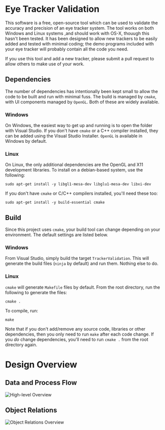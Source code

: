 # Eye Tracker Validation

This software is a free, open-source tool which can be used to validate the
accuracy and precision of an eye tracker system. The tool works on both Windows
and Linux systems ,and should work with OS-X, thouugh this hasn't been tested.
It has been designed to allow new trackers to be easily added and tested with
minimal coding; the demo programs included with your eye tracker will probably
contain all the code you need.

If you use this tool and add a new tracker, please submit a pull request to
allow others to make use of your work.

## Dependencies
The number of dependencies has intentionally been kept small to allow the code
to be built and run with minimal fuss. The build is managed by `cmake`, with UI
components managed by `OpenGL`. Both of these are widely available.

### Windows
On Windows, the easiest way to get up and running is to open the folder with
Visual Studio. If you don't have `cmake` or a C++ compiler installed, they can
be added using the Visual Studio Installer. `OpenGL` is available in Windows by
default.

### Linux
On Linux, the only additional dependencies are the OpenGL and X11 development
libraries. To install on a debian-based system, use the following:

```sudo apt-get install -y libgl1-mesa-dev libglu1-mesa-dev libxi-dev```

If you don't have `cmake` or C/C++ compilers installed, you'll need these too:

```sudo apt-get install -y build-essential cmake```

## Build
Since this project uses `cmake`, your build tool can change depending on your
environment. The default settings are listed below.

### Windows
From Visual Studio, simply build the target `TrackerValidation`. This will
generate the build files (`ninja` by default) and run them. Nothing else to do.

### Linux
`cmake` will generate `Makefile` files by default. From the root directory, run
the following to generate the files:

```cmake .```

To compile, run:

```make```

Note that if you don't add/remove any source code, libraries or other
dependencies, then you only need to run `make` after each code change. If you
_do_ change dependencies, you'll need to run `cmake .` from the root directory
again.

# Design Overview

## Data and Process Flow
![High-level Overview](./docs/diagrams/Tracker_validation_flowchart.svg)

## Object Relations
![Object Relations Overview](./docs/diagrams/Tracker_validation_uml.svg)